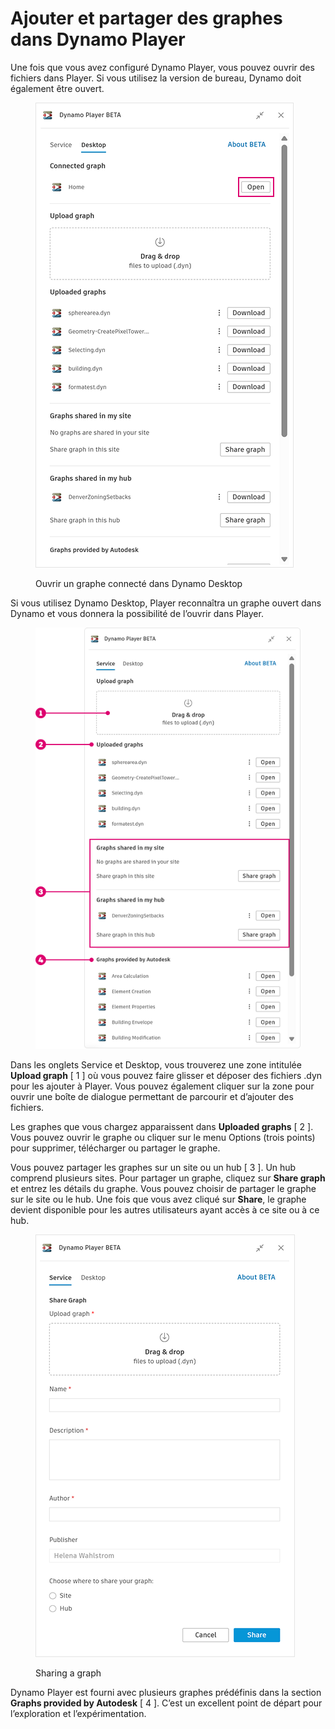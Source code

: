 # Ajouter et partager des graphes dans Dynamo Player

Une fois que vous avez configuré Dynamo Player, vous pouvez ouvrir des fichiers dans Player. Si vous utilisez la version de bureau, Dynamo doit également être ouvert.&#x20;

<figure><img src="../.gitbook/assets/open-connected-graph.png" alt=""><figcaption><p>Ouvrir un graphe connecté dans Dynamo Desktop</p></figcaption></figure>

Si vous utilisez Dynamo Desktop, Player reconnaîtra un graphe ouvert dans Dynamo et vous donnera la possibilité de l’ouvrir dans Player.

<figure><img src="../.gitbook/assets/access-graphs.png" alt=""><figcaption></figcaption></figure>

Dans les onglets Service et Desktop, vous trouverez une zone intitulée **Upload graph** [ 1 ] où vous pouvez faire glisser et déposer des fichiers .dyn pour les ajouter à Player. Vous pouvez également cliquer sur la zone pour ouvrir une boîte de dialogue permettant de parcourir et d’ajouter des fichiers.

Les graphes que vous chargez apparaissent dans **Uploaded graphs** [ 2 ]. Vous pouvez ouvrir le graphe ou cliquer sur le menu Options (trois points) pour supprimer, télécharger ou partager le graphe.

Vous pouvez partager les graphes sur un site ou un hub [ 3 ]. Un hub comprend plusieurs sites. Pour partager un graphe, cliquez sur **Share graph** et entrez les détails du graphe. Vous pouvez choisir de partager le graphe sur le site ou le hub. Une fois que vous avez cliqué sur **Share**, le graphe devient disponible pour les autres utilisateurs ayant accès à ce site ou à ce hub. 

<figure><img src="../.gitbook/assets/share-graph.png" alt=""><figcaption><p>Sharing a graph</p></figcaption></figure>

Dynamo Player est fourni avec plusieurs graphes prédéfinis dans la section **Graphs provided by Autodesk** [ 4 ]. C’est un excellent point de départ pour l’exploration et l’expérimentation.



